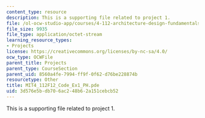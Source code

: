 ```yaml
---
content_type: resource
description: This is a supporting file related to project 1.
file: /ol-ocw-studio-app/courses/4-112-architecture-design-fundamentals-i-nano-machines-fall-2012/3d576e5bdb706ac248b62a151cebcb52_MIT4_112F12_Code_Ex1_PH.pde
file_size: 9935
file_type: application/octet-stream
learning_resource_types:
- Projects
license: https://creativecommons.org/licenses/by-nc-sa/4.0/
ocw_type: OCWFile
parent_title: Projects
parent_type: CourseSection
parent_uid: 8560a4fe-7994-ff9f-0f62-d76be228874b
resourcetype: Other
title: MIT4_112F12_Code_Ex1_PH.pde
uid: 3d576e5b-db70-6ac2-48b6-2a151cebcb52
---
```

This is a supporting file related to project 1.